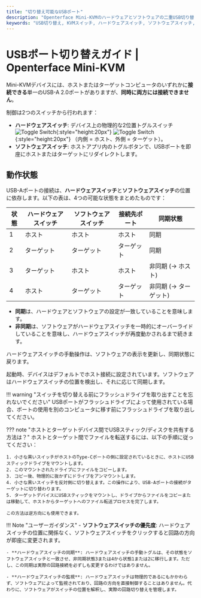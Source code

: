 ```yaml
---
title: "切り替え可能なUSBポート"
description: "Openterface Mini-KVMのハードウェアとソフトウェアの二重USB切り替えシステムについて学びます。4つの動作状態、安全ガイドライン、将来のリモートアクセス機能を理解しましょう。"
keywords: "USB切り替え, KVMスイッチ, ハードウェアスイッチ, ソフトウェアスイッチ, USBポート制御, KVM over USB, KVM over IP, リモートアクセス, USBデバイス管理, コンピュータ周辺機器, USB電力管理"
---
```


# **USBポート切り替えガイド** | Openterface Mini-KVM

Mini-KVMデバイスには、ホストまたはターゲットコンピュータのいずれかに**接続できる**単一のUSB-A 2.0ポートがありますが、**同時に両方には接続できません**。

制御は2つのスイッチから行われます：

- **ハードウェアスイッチ**: デバイス上の物理的な2位置トグルスイッチ ![Toggle Switch](https://assets.openterface.com/images/shell-icons/toggle-h-t.svg#only-light){:style="height:20px"} ![Toggle Switch](https://assets.openterface.com/images/shell-icons/toggle-h-t_1.svg#only-dark){:style="height:20px"} （内側 = ホスト、外側 = ターゲット）。  
- **ソフトウェアスイッチ**: ホストアプリ内のトグルボタンで、USBポートを即座にホストまたはターゲットにリダイレクトします。

## 動作状態

USB-Aポートの接続は、**ハードウェアスイッチ**と**ソフトウェアスイッチ**の位置に依存します。以下の表は、4つの可能な状態をまとめたものです：

| **状態** | **ハードウェアスイッチ** | **ソフトウェアスイッチ** | **接続先ポート** | **同期状態**       |
|-----------|---------------------|---------------------|------------------------|------------------------|
| 1         | ホスト                | ホスト                | ホスト                   | 同期                  |
| 2         | ターゲット              | ターゲット              | ターゲット                 | 同期                  |
| 3         | ターゲット              | ホスト                | ホスト                   | 非同期 (→ ホスト)  |
| 4         | ホスト                | ターゲット              | ターゲット                 | 非同期 (→ ターゲット) |

- **同期**は、ハードウェアとソフトウェアの設定が一致していることを意味します。  
- **非同期**は、ソフトウェアがハードウェアスイッチを一時的にオーバーライドしていることを意味し、ハードウェアスイッチが再度動かされるまで続きます。

ハードウェアスイッチの手動操作は、ソフトウェアの表示を更新し、同期状態に戻ります。

起動時、デバイスはデフォルトでホスト接続に設定されています。ソフトウェアはハードウェアスイッチの位置を検出し、それに応じて同期します。

!!! warning "スイッチを切り替える前にフラッシュドライブを取り出すことを忘れないでください"
    USBポートがフラッシュドライブによって使用されている場合、ポートの使用を別のコンピュータに移す前にフラッシュドライブを取り出してください。

??? note "ホストとターゲットデバイス間でUSBスティック/ディスクを共有する方法は？"
    ホストとターゲット間でファイルを転送するには、以下の手順に従ってください：

    1. 小さな黒いスイッチがホストのType-Cポートの側に設定されているときに、ホストにUSBスティックドライブをマウントします。
    2. このマウントされたドライブにファイルをコピーします。
    3. コピー後、物理的に抜かずにドライブをアンマウントします。
    4. 小さな黒いスイッチを反対側に切り替えます。この操作により、USB-Aポートの接続がターゲットに切り替わります。
    5. ターゲットデバイスにUSBスティックをマウントし、ドライブからファイルをコピーまたは移動して、ホストからターゲットへのファイル転送プロセスを完了します。

    この方法は逆方向にも使用できます。

!!! Note "ユーザーガイダンス"
    - **ソフトウェアスイッチの優先度**: ハードウェアスイッチの位置に関係なく、ソフトウェアスイッチをクリックすると回路の方向が即座に変更されます。

    - **ハードウェアスイッチの同期**: ハードウェアスイッチの手動トグルは、その状態をソフトウェアスイッチと一致させ、非同期状態3または4から状態1または2に移行します。ただし、この同期は実際の回路接続を必ずしも変更するわけではありません。

    - **ハードウェアスイッチの監視**: ハードウェアスイッチは物理的であるにもかかわらず、ソフトウェアによって監視されており、回路の方向を直接制御することはありません。代わりに、ソフトウェアがスイッチの位置を解釈し、実際の回路切り替えを管理します。